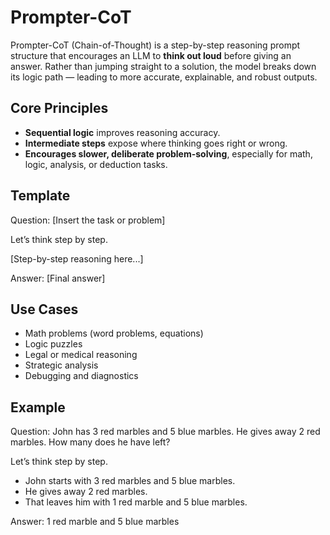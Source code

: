# Prompter-CoT

Prompter-CoT (Chain-of-Thought) is a step-by-step reasoning prompt structure that encourages an LLM to **think out loud** before giving an answer. Rather than jumping straight to a solution, the model breaks down its logic path — leading to more accurate, explainable, and robust outputs.

## Core Principles

- **Sequential logic** improves reasoning accuracy.
- **Intermediate steps** expose where thinking goes right or wrong.
- **Encourages slower, deliberate problem-solving**, especially for math, logic, analysis, or deduction tasks.

## Template

Question: [Insert the task or problem]

Let’s think step by step.

[Step-by-step reasoning here...]

Answer: [Final answer]

## Use Cases

- Math problems (word problems, equations)
- Logic puzzles
- Legal or medical reasoning
- Strategic analysis
- Debugging and diagnostics

## Example

Question: John has 3 red marbles and 5 blue marbles. He gives away 2 red marbles. How many does he have left?

Let’s think step by step.  
- John starts with 3 red marbles and 5 blue marbles.  
- He gives away 2 red marbles.  
- That leaves him with 1 red marble and 5 blue marbles.  

Answer: 1 red marble and 5 blue marbles
